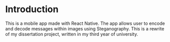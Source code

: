 # Introduction
This is a mobile app made with React Native. The app allows user to encode and decode messages within images using
Steganography. This is a rewrite of my dissertation project, written in my third year of university.


